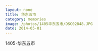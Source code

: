 ```yaml
---
layout: none
title: 华东五市
category: memories
image: /photos/1405华东五市/DSC02848.JPG
date: 2014-05-01
---
```

1405-华东五市